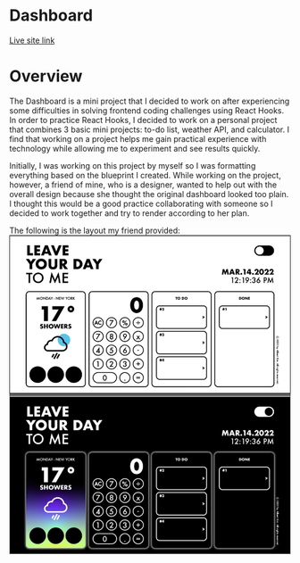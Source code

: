# Dashboard

[Live site link](https://rlachivirus.github.io/Dashboard/)

# Overview
The Dashboard is a mini project that I decided to work on after experiencing some difficulties in solving frontend coding challenges using React Hooks. In order to practice React Hooks, I decided to work on a personal project that combines 3 basic mini projects: to-do list, weather API, and calculator. I find that working on a project helps me gain practical experience with technology while allowing me to experiment and see results quickly. 

Initially, I was working on this project by myself so I was formatting everything based on the blueprint I created. While working on the project, however, a friend of mine, who is a designer, wanted to help out with the overall design because she thought the original dashboard looked too plain. I thought this would be a good practice collaborating with someone so I decided to work together and try to render according to her plan.

The following is the layout my friend provided:
<img src='public/layout.jpg'>